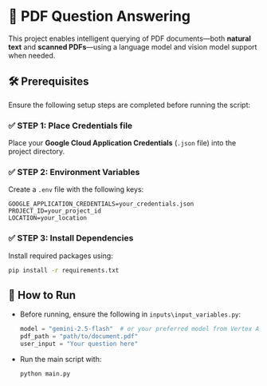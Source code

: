 # 📄 PDF Question Answering

This project enables intelligent querying of PDF documents—both **natural text** and **scanned PDFs**—using a language model and vision model support when needed.

## 🛠️ Prerequisites

Ensure the following setup steps are completed before running the script:

### ✅ STEP 1: Place Credentials file
Place your **Google Cloud Application Credentials** (`.json` file) into the project directory.

### ✅ STEP 2: Environment Variables
Create a `.env` file with the following keys:
```env
GOOGLE_APPLICATION_CREDENTIALS=your_credentials.json
PROJECT_ID=your_project_id
LOCATION=your_location
```

### ✅ STEP 3: Install Dependencies
Install required packages using:
```bash
pip install -r requirements.txt
```

## 🚀 How to Run

- Before running, ensure the following in `inputs\input_variables.py`:
    ```python
    model = "gemini-2.5-flash"  # or your preferred model from Vertex AI
    pdf_path = "path/to/document.pdf"
    user_input = "Your question here"
    ```

- Run the main script with:
    ```bash
    python main.py
    ```
